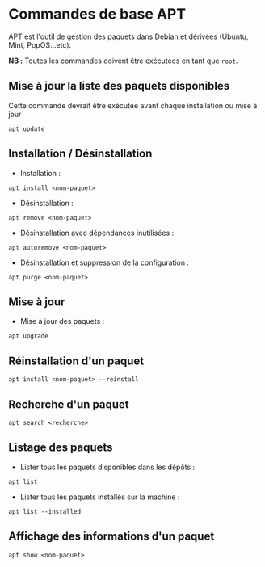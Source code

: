# Commandes de base APT

APT est l'outil de gestion des paquets dans Debian et dérivées (Ubuntu, Mint, PopOS...etc).

**NB :** Toutes les commandes doivent être exécutées en tant que `root`.


## Mise à jour la liste des paquets disponibles
Cette commande devrait être exécutée avant chaque installation ou mise à jour
```
apt update
```
 
## Installation / Désinstallation
- Installation :
```
apt install <nom-paquet>
```
- Désinstallation :
```
apt remove <nom-paquet>
```
- Désinstallation avec dépendances inutilisées :
```
apt autoremove <nom-paquet>
```
- Désinstallation et suppression de la configuration :
```
apt purge <nom-paquet>
```

## Mise à jour
- Mise à jour des paquets :
```
apt upgrade
```

## Réinstallation d'un paquet
```
apt install <nom-paquet> --reinstall
```

## Recherche d'un paquet
```
apt search <recherche>
```

## Listage des paquets
- Lister tous les paquets disponibles dans les dépôts :
```
apt list
```
- Lister tous les paquets installés sur la machine :
```
apt list --installed
```

## Affichage des informations d'un paquet
```
apt show <nom-paquet>
```
